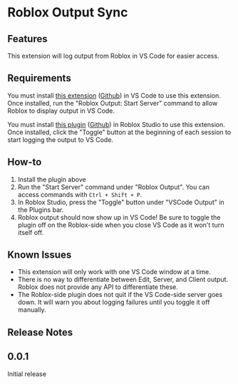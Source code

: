 # Roblox Output Sync

## Features

This extension will log output from Roblox in VS Code for easier access.

## Requirements

You must install [this extension](https://marketplace.visualstudio.com/items?itemName=corecii.roblox-output-sync) ([Github](https://github.com/Corecii/Roblox-VS-Code-Output-Sync/releases)) in VS Code to use this extension. Once installed, run the "Roblox Output: Start Server" command to allow Roblox to display output in VS Code.

You must install [this plugin](https://www.roblox.com/catalog/04158442719/redirect) ([Github](https://github.com/Corecii/Roblox-VS-Code-Output-Sync/releases)) in Roblox Studio to use this extension. Once installed, click the "Toggle" button at the beginning of each session to start logging the output to VS Code.

## How-to

1. Install the plugin above
2. Run the "Start Server" command under "Roblox Output". You can access commands with `Ctrl + Shift + P`.
3. In Roblox Studio, press the "Toggle" button under "VSCode Output" in the Plugins bar.
4. Roblox output should now show up in VS Code! Be sure to toggle the plugin off on the Roblox-side when you close VS Code as it won't turn itself off.

## Known Issues

* This extension will only work with one VS Code window at a time.
* There is no way to differentiate between Edit, Server, and Client output. Roblox does not provide any API to differentiate these.
* The Roblox-side plugin does not quit if the VS Code-side server goes down. It will warn you about logging failures until you toggle it off manually.

## Release Notes

## 0.0.1

Initial release